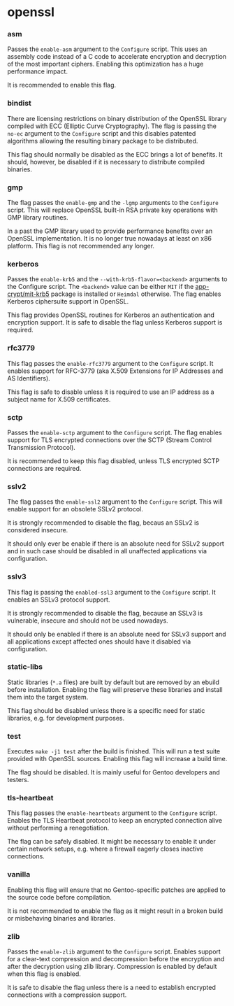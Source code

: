 # openssl

### asm
Passes the `enable-asm` argument to the `Configure` script. This uses an assembly code instead of a C code to accelerate encryption and decryption of the most important ciphers. Enabling this optimization has a huge performance impact.

It is recommended to enable this flag.

### bindist
There are licensing restrictions on binary distribution of the OpenSSL library compiled with ECC (Elliptic Curve Cryptography). The flag is passing the `no-ec` argument to the `Configure` script and this disables patented algorithms allowing the resulting binary package to be distributed.

This flag should normally be disabled as the ECC brings a lot of benefits. It should, however, be disabled if it is necessary to distribute compiled binaries.

### gmp
The flag passes the `enable-gmp` and the `-lgmp` arguments to the `Configure` script. This will replace OpenSSL built-in RSA private key operations with GMP library routines.

In a past the GMP library used to provide performance benefits over an OpenSSL implementation. It is no longer true nowadays at least on x86 platform. This flag is not recommended any longer.

### kerberos
Passes the `enable-krb5` and the `--with-krb5-flavor=<backend>` arguments to the Configure script. The `<backend>` value can be either `MIT` if the [app-crypt/mit-krb5](../app-crypt/mit-krb5.md) package is installed or `Heimdal` otherwise. The flag enables Kerberos ciphersuite support in OpenSSL.

This flag provides OpenSSL routines for Kerberos an authentication and encryption support. It is safe to disable the flag unless Kerberos support is required.

### rfc3779
This flag passes the `enable-rfc3779` argument to the `Configure` script. It enables support for RFC-3779 (aka X.509 Extensions for IP Addresses and AS Identifiers).

This flag is safe to disable unless it is required to use an IP address as a subject name for X.509 certificates.

### sctp
Passes the `enable-sctp` argument to the `Configure` script. The flag enables support for TLS encrypted connections over the SCTP (Stream Control Transmission Protocol).

It is recommended to keep this flag disabled, unless TLS encrypted SCTP connections are required.

### sslv2
The flag passes the `enable-ssl2` argument to the `Configure` script. This will enable support for an obsolete SSLv2 protocol.

It is strongly recommended to disable the flag, becaus an SSLv2 is considered insecure.

It should only ever be enable if there is an absolute need for SSLv2 support and in such case should be disabled in all unaffected applications via configuration.

### sslv3
This flag is passing the `enabled-ssl3` argument to the `Configure` script. It enables an SSLv3 protocol support.

It is strongly recommended to disable the flag, because an SSLv3 is vulnerable, insecure and should not be used nowadays.

It should only be enabled if there is an absolute need for SSLv3 support and all applications except affected ones should have it disabled via configuration.

### static-libs
Static libraries (`*.a` files) are built by default but are removed by an ebuild before installation. Enabling the flag will preserve these libraries and install them into the target system.

This flag should be disabled unless there is a specific need for static libraries, e.g. for development purposes.

### test
Executes `make -j1 test` after the build is finished. This will run a test suite provided with OpenSSL sources. Enabling this flag will increase a build time.

The flag should be disabled. It is mainly useful for Gentoo developers and testers.

### tls-heartbeat
This flag passes the `enable-heartbeats` argument to the `Configure` script. Enables the TLS Heartbeat protocol to keep an encrypted connection alive without performing a renegotiation.

The flag can be safely disabled. It might be necessary to enable it under certain network setups, e.g. where a firewall eagerly closes inactive connections.

### vanilla
Enabling this flag will ensure that no Gentoo-specific patches are applied to the source code before compilation.

It is not recommended to enable the flag as it might result in a broken build or misbehaving binaries and libraries.

### zlib
Passes the `enable-zlib` argument to the `Configure` script. Enables support for a clear-text compression and decompression before the encryption and after the decryption using zlib library. Compression is enabled by default when this flag is enabled.

It is safe to disable the flag unless there is a need to establish encrypted connections with a compression support.
